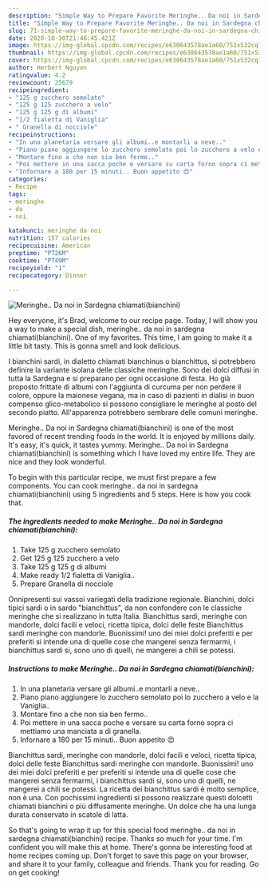 ```yaml
---
description: "Simple Way to Prepare Favorite Meringhe.. Da noi in Sardegna chiamati(bianchini)"
title: "Simple Way to Prepare Favorite Meringhe.. Da noi in Sardegna chiamati(bianchini)"
slug: 71-simple-way-to-prepare-favorite-meringhe-da-noi-in-sardegna-chiamatibianchini
date: 2020-10-30T21:46:45.421Z
image: https://img-global.cpcdn.com/recipes/e630643578ae1a60/751x532cq70/meringhe-da-noi-in-sardegna-chiamatibianchini-recipe-main-photo.jpg
thumbnail: https://img-global.cpcdn.com/recipes/e630643578ae1a60/751x532cq70/meringhe-da-noi-in-sardegna-chiamatibianchini-recipe-main-photo.jpg
cover: https://img-global.cpcdn.com/recipes/e630643578ae1a60/751x532cq70/meringhe-da-noi-in-sardegna-chiamatibianchini-recipe-main-photo.jpg
author: Herbert Nguyen
ratingvalue: 4.2
reviewcount: 25679
recipeingredient:
- "125 g zucchero semolato"
- "125 g 125 zucchero a velo"
- "125 g 125 g di albumi"
- "1/2 fialetta di Vaniglia"
- " Granella di nocciole"
recipeinstructions:
- "In una planetaria versare gli albumi..e montarli a neve.."
- "Piano piano aggiungere lo zucchero semolato poi lo zucchero a velo e la Vaniglia.."
- "Montare fino a che non sia ben fermo.."
- "Poi mettere in una sacca poche e versare su carta forno sopra ci mettiamo una manciata a di granella."
- "Infornare a 180 per 15 minuti.. Buon appetito 😍"
categories:
- Recipe
tags:
- meringhe
- da
- noi

katakunci: meringhe da noi 
nutrition: 157 calories
recipecuisine: American
preptime: "PT26M"
cooktime: "PT49M"
recipeyield: "1"
recipecategory: Dinner

---
```



![Meringhe.. Da noi in Sardegna chiamati(bianchini)](https://img-global.cpcdn.com/recipes/e630643578ae1a60/751x532cq70/meringhe-da-noi-in-sardegna-chiamatibianchini-recipe-main-photo.jpg)

Hey everyone, it's Brad, welcome to our recipe page. Today, I will show you a way to make a special dish, meringhe.. da noi in sardegna chiamati(bianchini). One of my favorites. This time, I am going to make it a little bit tasty. This is gonna smell and look delicious.

I bianchini sardi, in dialetto chiamati bianchinus o bianchittus, si potrebbero definire la variante isolana delle classiche meringhe. Sono dei dolci diffusi in tutta la Sardegna e si preparano per ogni occasione di festa. Ho già proposto frittate di albumi con l&#39;aggiunta di curcuma per non perdere il colore, oppure la maionese vegana, ma in caso di pazienti in dialisi in buon compenso glico-metabolico si possono consigliare le meringhe al posto del secondo piatto. All&#39;apparenza potrebbero sembrare delle comuni meringhe.

Meringhe.. Da noi in Sardegna chiamati(bianchini) is one of the most favored of recent trending foods in the world. It is enjoyed by millions daily. It's easy, it's quick, it tastes yummy. Meringhe.. Da noi in Sardegna chiamati(bianchini) is something which I have loved my entire life. They are nice and they look wonderful.


To begin with this particular recipe, we must first prepare a few components. You can cook meringhe.. da noi in sardegna chiamati(bianchini) using 5 ingredients and 5 steps. Here is how you cook that.

<!--inarticleads1-->

##### The ingredients needed to make Meringhe.. Da noi in Sardegna chiamati(bianchini):

1. Take 125 g zucchero semolato
1. Get 125 g 125 zucchero a velo
1. Take 125 g 125 g di albumi
1. Make ready 1/2 fialetta di Vaniglia..
1. Prepare  Granella di nocciole


Onnipresenti sui vassoi variegati della tradizione regionale. Bianchini, dolci tipici sardi o in sardo &#34;bianchittus&#34;, da non confondere con le classiche meringhe che si realizzano in tutta Italia. Bianchittus sardi, meringhe con mandorle, dolci facili e veloci, ricetta tipica, dolci delle feste Bianchittus sardi meringhe con mandorle. Buonissimi! uno dei miei dolci preferiti e per preferiti si intende una di quelle cose che mangerei senza fermarmi, i bianchittus sardi si, sono uno di quelli, ne mangerei a chili se potessi. 

<!--inarticleads2-->

##### Instructions to make Meringhe.. Da noi in Sardegna chiamati(bianchini):

1. In una planetaria versare gli albumi..e montarli a neve..
1. Piano piano aggiungere lo zucchero semolato poi lo zucchero a velo e la Vaniglia..
1. Montare fino a che non sia ben fermo..
1. Poi mettere in una sacca poche e versare su carta forno sopra ci mettiamo una manciata a di granella.
1. Infornare a 180 per 15 minuti.. Buon appetito 😍


Bianchittus sardi, meringhe con mandorle, dolci facili e veloci, ricetta tipica, dolci delle feste Bianchittus sardi meringhe con mandorle. Buonissimi! uno dei miei dolci preferiti e per preferiti si intende una di quelle cose che mangerei senza fermarmi, i bianchittus sardi si, sono uno di quelli, ne mangerei a chili se potessi. La ricetta dei bianchittus sardi è molto semplice, non è una. Con pochissimi ingredienti si possono realizzare questi dolcetti chiamati bianchini o più diffusamente meringhe. Un dolce che ha una lunga durata conservato in scatole di latta. 

So that's going to wrap it up for this special food meringhe.. da noi in sardegna chiamati(bianchini) recipe. Thanks so much for your time. I'm confident you will make this at home. There's gonna be interesting food at home recipes coming up. Don't forget to save this page on your browser, and share it to your family, colleague and friends. Thank you for reading. Go on get cooking!
